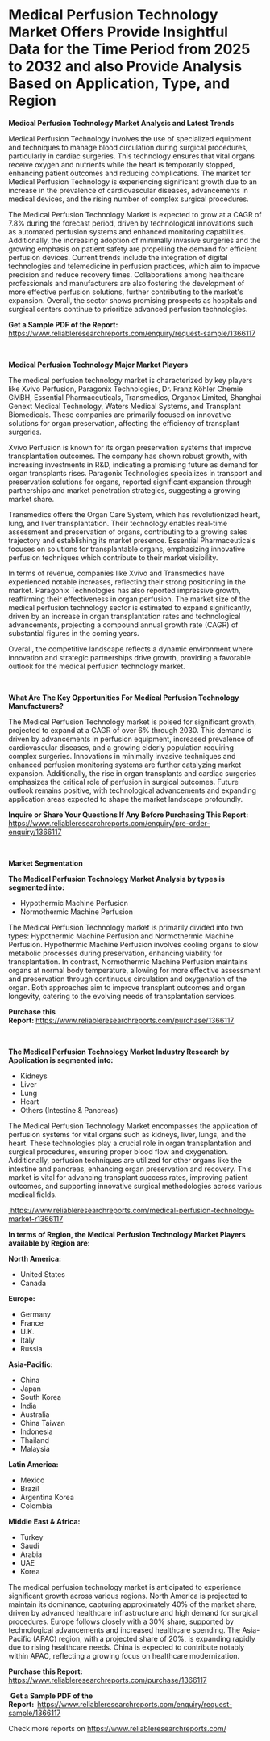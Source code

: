 <p><h1>Medical Perfusion Technology Market Offers Provide Insightful Data for the Time Period from 2025 to 2032 and also Provide Analysis Based on Application, Type, and Region</h1></p><p><strong>Medical Perfusion Technology Market Analysis and Latest Trends</strong></p>
<p><p>Medical Perfusion Technology involves the use of specialized equipment and techniques to manage blood circulation during surgical procedures, particularly in cardiac surgeries. This technology ensures that vital organs receive oxygen and nutrients while the heart is temporarily stopped, enhancing patient outcomes and reducing complications. The market for Medical Perfusion Technology is experiencing significant growth due to an increase in the prevalence of cardiovascular diseases, advancements in medical devices, and the rising number of complex surgical procedures.</p><p>The Medical Perfusion Technology Market is expected to grow at a CAGR of 7.8% during the forecast period, driven by technological innovations such as automated perfusion systems and enhanced monitoring capabilities. Additionally, the increasing adoption of minimally invasive surgeries and the growing emphasis on patient safety are propelling the demand for efficient perfusion devices. Current trends include the integration of digital technologies and telemedicine in perfusion practices, which aim to improve precision and reduce recovery times. Collaborations among healthcare professionals and manufacturers are also fostering the development of more effective perfusion solutions, further contributing to the market's expansion. Overall, the sector shows promising prospects as hospitals and surgical centers continue to prioritize advanced perfusion technologies.</p></p>
<p><strong>Get a Sample PDF of the Report:&nbsp;</strong> <a href="https://www.reliableresearchreports.com/enquiry/request-sample/1366117?utm_campaign=3326&utm_medium=2&utm_source=Github&utm_content=ia&utm_term=22032025&utm_id=medical-perfusion-technology">https://www.reliableresearchreports.com/enquiry/request-sample/1366117</a></p>
<p>&nbsp;</p>
<p><strong>Medical Perfusion Technology Major Market Players</strong></p>
<p><p>The medical perfusion technology market is characterized by key players like Xvivo Perfusion, Paragonix Technologies, Dr. Franz Köhler Chemie GMBH, Essential Pharmaceuticals, Transmedics, Organox Limited, Shanghai Genext Medical Technology, Waters Medical Systems, and Transplant Biomedicals. These companies are primarily focused on innovative solutions for organ preservation, affecting the efficiency of transplant surgeries.</p><p>Xvivo Perfusion is known for its organ preservation systems that improve transplantation outcomes. The company has shown robust growth, with increasing investments in R&D, indicating a promising future as demand for organ transplants rises. Paragonix Technologies specializes in transport and preservation solutions for organs, reported significant expansion through partnerships and market penetration strategies, suggesting a growing market share.</p><p>Transmedics offers the Organ Care System, which has revolutionized heart, lung, and liver transplantation. Their technology enables real-time assessment and preservation of organs, contributing to a growing sales trajectory and establishing its market presence. Essential Pharmaceuticals focuses on solutions for transplantable organs, emphasizing innovative perfusion techniques which contribute to their market visibility.</p><p>In terms of revenue, companies like Xvivo and Transmedics have experienced notable increases, reflecting their strong positioning in the market. Paragonix Technologies has also reported impressive growth, reaffirming their effectiveness in organ perfusion. The market size of the medical perfusion technology sector is estimated to expand significantly, driven by an increase in organ transplantation rates and technological advancements, projecting a compound annual growth rate (CAGR) of substantial figures in the coming years.</p><p>Overall, the competitive landscape reflects a dynamic environment where innovation and strategic partnerships drive growth, providing a favorable outlook for the medical perfusion technology market.</p></p>
<p>&nbsp;</p>
<p><strong>What Are The Key Opportunities For Medical Perfusion Technology Manufacturers?</strong></p>
<p><p>The Medical Perfusion Technology market is poised for significant growth, projected to expand at a CAGR of over 6% through 2030. This demand is driven by advancements in perfusion equipment, increased prevalence of cardiovascular diseases, and a growing elderly population requiring complex surgeries. Innovations in minimally invasive techniques and enhanced perfusion monitoring systems are further catalyzing market expansion. Additionally, the rise in organ transplants and cardiac surgeries emphasizes the critical role of perfusion in surgical outcomes. Future outlook remains positive, with technological advancements and expanding application areas expected to shape the market landscape profoundly.</p></p>
<p><strong>Inquire or Share Your Questions If Any Before Purchasing This Report:</strong> <a href="https://www.reliableresearchreports.com/enquiry/pre-order-enquiry/1366117?utm_campaign=3326&utm_medium=2&utm_source=Github&utm_content=ia&utm_term=22032025&utm_id=medical-perfusion-technology">https://www.reliableresearchreports.com/enquiry/pre-order-enquiry/1366117</a></p>
<p>&nbsp;</p>
<p><strong>Market Segmentation</strong></p>
<p><strong>The Medical Perfusion Technology Market Analysis by types is segmented into:</strong></p>
<p><ul><li>Hypothermic Machine Perfusion</li><li>Normothermic Machine Perfusion</li></ul></p>
<p><p>The Medical Perfusion Technology market is primarily divided into two types: Hypothermic Machine Perfusion and Normothermic Machine Perfusion. Hypothermic Machine Perfusion involves cooling organs to slow metabolic processes during preservation, enhancing viability for transplantation. In contrast, Normothermic Machine Perfusion maintains organs at normal body temperature, allowing for more effective assessment and preservation through continuous circulation and oxygenation of the organ. Both approaches aim to improve transplant outcomes and organ longevity, catering to the evolving needs of transplantation services.</p></p>
<p><strong>Purchase this Report:&nbsp;</strong><a href="https://www.reliableresearchreports.com/purchase/1366117?utm_campaign=3326&utm_medium=2&utm_source=Github&utm_content=ia&utm_term=22032025&utm_id=medical-perfusion-technology">https://www.reliableresearchreports.com/purchase/1366117</a></p>
<p>&nbsp;</p>
<p><strong>The Medical Perfusion Technology Market Industry Research by Application is segmented into:</strong></p>
<p><ul><li>Kidneys</li><li>Liver</li><li>Lung</li><li>Heart</li><li>Others (Intestine & Pancreas)</li></ul></p>
<p><p>The Medical Perfusion Technology Market encompasses the application of perfusion systems for vital organs such as kidneys, liver, lungs, and the heart. These technologies play a crucial role in organ transplantation and surgical procedures, ensuring proper blood flow and oxygenation. Additionally, perfusion techniques are utilized for other organs like the intestine and pancreas, enhancing organ preservation and recovery. This market is vital for advancing transplant success rates, improving patient outcomes, and supporting innovative surgical methodologies across various medical fields.</p></p>
<p><a href="https://www.reliableresearchreports.com/medical-perfusion-technology-market-r1366117?utm_campaign=3326&utm_medium=2&utm_source=Github&utm_content=ia&utm_term=22032025&utm_id=medical-perfusion-technology">&nbsp;https://www.reliableresearchreports.com/medical-perfusion-technology-market-r1366117</a></p>
<p><strong>In terms of Region, the Medical Perfusion Technology Market Players available by Region are:</strong></p>
<p>
    <p> <strong> North America: </strong>
        <ul>
            <li>United States</li>
            <li>Canada</li>
        </ul>
        </p> 
    <p> <strong> Europe: </strong>
        <ul>
            <li>Germany</li>
            <li>France</li>
            <li>U.K.</li>
            <li>Italy</li>
            <li>Russia</li>
        </ul>
        </p> 
    <p> <strong> Asia-Pacific: </strong>
        <ul>
            <li>China</li>
            <li>Japan</li>
            <li>South Korea</li>
            <li>India</li>
            <li>Australia</li>
            <li>China Taiwan</li>
            <li>Indonesia</li>
            <li>Thailand</li>
            <li>Malaysia</li>
        </ul>
        </p> 
    <p> <strong> Latin America: </strong>
        <ul>
            <li>Mexico</li>
            <li>Brazil</li>
            <li>Argentina Korea</li>
            <li>Colombia</li>
        </ul>
        </p> 
    <p> <strong> Middle East & Africa: </strong>
        <ul>
            <li>Turkey</li>
            <li>Saudi</li>
            <li>Arabia</li>
            <li>UAE</li>
            <li>Korea</li>
        </ul>
    </p>
    </p>
<p><p>The medical perfusion technology market is anticipated to experience significant growth across various regions. North America is projected to maintain its dominance, capturing approximately 40% of the market share, driven by advanced healthcare infrastructure and high demand for surgical procedures. Europe follows closely with a 30% share, supported by technological advancements and increased healthcare spending. The Asia-Pacific (APAC) region, with a projected share of 20%, is expanding rapidly due to rising healthcare needs. China is expected to contribute notably within APAC, reflecting a growing focus on healthcare modernization.</p></p>
<p><strong>Purchase this Report: </strong><a href="https://www.reliableresearchreports.com/purchase/1366117?utm_campaign=3326&utm_medium=2&utm_source=Github&utm_content=ia&utm_term=22032025&utm_id=medical-perfusion-technology">https://www.reliableresearchreports.com/purchase/1366117</a></p>
<p>&nbsp;<strong>Get a Sample PDF of the Report:&nbsp;&nbsp;</strong><a href="https://www.reliableresearchreports.com/enquiry/request-sample/1366117?utm_campaign=3326&utm_medium=2&utm_source=Github&utm_content=ia&utm_term=22032025&utm_id=medical-perfusion-technology">https://www.reliableresearchreports.com/enquiry/request-sample/1366117</a></p>
<p><strong></strong></p>
<p>Check more reports on <a href="https://www.reliableresearchreports.com/?utm_campaign=3326&utm_medium=2&utm_source=Github&utm_content=ia&utm_term=22032025&utm_id=medical-perfusion-technology">https://www.reliableresearchreports.com/</a></p>